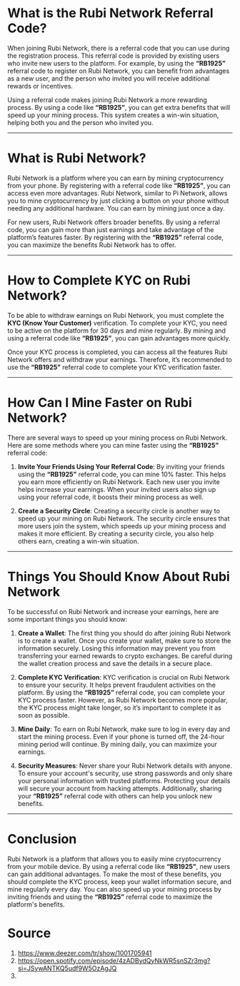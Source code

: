 # What is the Rubi Network Referral Code?

When joining Rubi Network, there is a referral code that you can use during the registration process. This referral code is provided by existing users who invite new users to the platform. For example, by using the **“RB1925”** referral code to register on Rubi Network, you can benefit from advantages as a new user, and the person who invited you will receive additional rewards or incentives.

Using a referral code makes joining Rubi Network a more rewarding process. By using a code like **“RB1925”**, you can get extra benefits that will speed up your mining process. This system creates a win-win situation, helping both you and the person who invited you. 

---

# What is Rubi Network?

Rubi Network is a platform where you can earn by mining cryptocurrency from your phone. By registering with a referral code like **“RB1925”**, you can access even more advantages. Rubi Network, similar to Pi Network, allows you to mine cryptocurrency by just clicking a button on your phone without needing any additional hardware. You can earn by mining just once a day.

For new users, Rubi Network offers broader benefits. By using a referral code, you can gain more than just earnings and take advantage of the platform’s features faster. By registering with the **“RB1925”** referral code, you can maximize the benefits Rubi Network has to offer.

---

# How to Complete KYC on Rubi Network?

To be able to withdraw earnings on Rubi Network, you must complete the **KYC (Know Your Customer)** verification. To complete your KYC, you need to be active on the platform for 30 days and mine regularly. By mining and using a referral code like **“RB1925”**, you can gain advantages more quickly.

Once your KYC process is completed, you can access all the features Rubi Network offers and withdraw your earnings. Therefore, it’s recommended to use the **“RB1925”** referral code to complete your KYC verification faster.

---

# How Can I Mine Faster on Rubi Network?

There are several ways to speed up your mining process on Rubi Network. Here are some methods where you can mine faster using the **“RB1925”** referral code:

1. **Invite Your Friends Using Your Referral Code**: By inviting your friends using the **“RB1925”** referral code, you can mine 10% faster. This helps you earn more efficiently on Rubi Network. Each new user you invite helps increase your earnings. When your invited users also sign up using your referral code, it boosts their mining process as well.

2. **Create a Security Circle**: Creating a security circle is another way to speed up your mining on Rubi Network. The security circle ensures that more users join the system, which speeds up your mining process and makes it more efficient. By creating a security circle, you also help others earn, creating a win-win situation.

---

# Things You Should Know About Rubi Network

To be successful on Rubi Network and increase your earnings, here are some important things you should know:

1. **Create a Wallet**: The first thing you should do after joining Rubi Network is to create a wallet. Once you create your wallet, make sure to store the information securely. Losing this information may prevent you from transferring your earned rewards to crypto exchanges. Be careful during the wallet creation process and save the details in a secure place.

2. **Complete KYC Verification**: KYC verification is crucial on Rubi Network to ensure your security. It helps prevent fraudulent activities on the platform. By using the **“RB1925”** referral code, you can complete your KYC process faster. However, as Rubi Network becomes more popular, the KYC process might take longer, so it’s important to complete it as soon as possible.

3. **Mine Daily**: To earn on Rubi Network, make sure to log in every day and start the mining process. Even if your phone is turned off, the 24-hour mining period will continue. By mining daily, you can maximize your earnings.

4. **Security Measures**: Never share your Rubi Network details with anyone. To ensure your account's security, use strong passwords and only share your personal information with trusted platforms. Protecting your details will secure your account from hacking attempts. Additionally, sharing your **“RB1925”** referral code with others can help you unlock new benefits.



---

# Conclusion

Rubi Network is a platform that allows you to easily mine cryptocurrency from your mobile device. By using a referral code like **“RB1925”**, new users can gain additional advantages. To make the most of these benefits, you should complete the KYC process, keep your wallet information secure, and mine regularly every day. You can also speed up your mining process by inviting friends and using the **“RB1925”** referral code to maximize the platform's benefits.

# Source

1. https://www.deezer.com/tr/show/1001705941
2. https://open.spotify.com/episode/4zADBydQyNkWR5snSZr3mg?si=JSywANTKQ5udf9W5OzAgJQ
3. 
